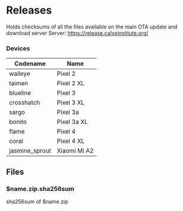 # Releases

Holds checksums of all the files available on the main OTA update and download server
Server: https://release.calyxinstitute.org/

### Devices
| Codename | Name |
| -------- | ---- |
| walleye | Pixel 2 |
| taimen | Pixel 2 XL |
| blueline | Pixel 3 |
| crosshatch | Pixel 3 XL |
| sargo | Pixel 3a |
| bonito | Pixel 3a XL |
| flame | Pixel 4 |
| coral | Pixel 4 XL |
| jasmine_sprout | Xiaomi Mi A2 |

## Files

### $name.zip.sha256sum
sha256sum of $name.zip